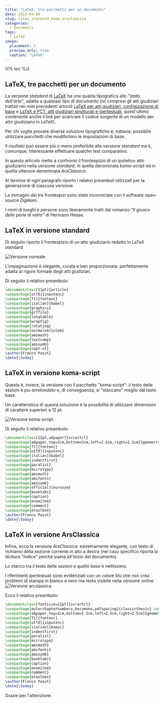```yaml
---
title: "LaTeX, tre pacchetti per un documento"
date: 2022-04-08
slug: latex_standard_koma_arsclassica
categories:
  - Documents
tags:
  - LaTeX
image:
  placement: 3
  preview_only: true
  caption: 'LaTeX'
---
```


{{% toc %}}

## LaTeX, tre pacchetti per un documento

La versione _standard_ di [LaTeX](https://www.latex-project.org/)  ha una qualità tipografica allo _"stato dell'arte"_, adatta a qualsiasi tipo di documento (ivi compresi gli atti giudiziari trattati nei miei precedenti articoli [LaTeX per atti giudiziari, configurazione di base](https://francopasut.blogspot.com/2018/12/latex-per-atti-giudiziari.html)  e [LaTeX e PCT: atti giudiziari strutturati e ipertestuali](https://francopasut.blogspot.com/2017/03/uso-di-latex-per-la-strutturazione.html), quest'ultimo contenente anche il link per scaricare il codice sorgente di un modello per atto giudiziario in LaTeX).

Per chi voglia provare diverse soluzioni tipografiche è, tuttavia, possibile utilizzare _pacchetti_  che modifichino le impostazioni di base.

Il risultato può essere più o meno preferibile  alla versione _standard_ ma è, comunque, interessante effettuare qualche test comparativo. 

In questo articolo metto a confronto il frontespizio di un ipotetico atto giudiziario nella versione _standard_, in quella denominata _koma-script_ ed in  quella ulteriore denominata _ArsClassica_.

Al termine di ogni paragrafo riporto i relativi _preamboli_ utilizzati per la generazione di ciascuna versione.

Le immagini dei tre frontespizi sono state incorniciate con il software open-source _Digikam_.

I nomi di luoghi e persone sono liberamente tratti dal romanzo _"Il giuoco delle perle di vetro"_ di Hermann Hesse.

## LaTeX in versione standard
Di seguito riporto il frontespizio di un atto giudiziario redatto in LaTeX standard

![Versione normale](castalia_normale_resized_v1.jpg)

L'impaginazione è elegante, curata e ben proporzionata: perfettamente adatta al rigore formale degli atti giudiziari.

Di seguito il relativo preambolo:

```tex
\documentclass[11pt]{article}
\usepackage[utf8]{inputenc}
\usepackage[T1]{fontenc}
\usepackage[italian]{babel}
\usepackage{graphicx}
\usepackage{grffile}
\usepackage{longtable}
\usepackage{wrapfig}
\usepackage{rotating}
\usepackage[normalem]{ulem}
\usepackage{amsmath}
\usepackage{textcomp}
\usepackage{amssymb}
\usepackage{capt-of}
\author{Franco Pasut}
\date{\today}
```




## LaTeX in versione koma-script
Questa è, invece, la versione con il pacchetto "koma-script": il testo delle sezioni è piu _arrotondato_   e, di conseguenza, si "staccano" meglio dal testo base.

Un caratteristica di questa soluzione è la possibilità di utilizzare dimensioni di carattere superiori a 12 pt.

![Versione koma-script](castalia_koma_resized_v1.jpg)

Di seguito il relativo preambolo:

```tex
\documentclass[12pt,a4paper]{scrartcl}
\usepackage[a4paper,top=2cm,bottom=3cm,left=2.5cm,right=2.5cm]{geometry}
\usepackage[T1]{fontenc}
\usepackage[utf8]{inputenc}
\usepackage[italian]{babel}
\usepackage{indentfirst}
\usepackage{paralist}
\usepackage{microtype}
\usepackage{amsmath}
\usepackage{amsfonts}
\usepackage{amssymb}
\usepackage[official]{eurosym}
\usepackage{booktabs}
\usepackage{caption}
\usepackage{enumitem}
\usepackage{comment}
\usepackage{etoolbox}
\author{Franco Pasut}
\date{\today}
```


## LaTeX in versione ArsClassica
Infine, ecco la versione _ArsClassica_: estremamente elegante, con testo di richiamo della sezione corrente in alto a destra (nel caso specifico riporta la dicitura "Indice" perché siama all'inizio del documento).

Lo stacco tra il testo delle sezioni e quello base è nettissimo.

I riferimenti ipertestuali sono evidenziati con un colore blu che non crea problemi di stampa in bianco e nero ma resta visibile nella versione online.
![Versione arcslassica](castalia_arsclassica_resized_v1.jpg)

Ecco il relativo preambolo:


```tex
\documentclass[fontsize=12pt]{scrartcl}
\usepackage[eulerchapternumbers,beramono,pdfspacing]{classicthesis} \usepackage{arsclassica}
\usepackage[a4paper,top=2cm,bottom=2.5cm,left=2.5cm,right=2.5cm]{geometry}
\usepackage[T1]{fontenc}
\usepackage[utf8]{inputenc}
\usepackage[italian]{babel}
\usepackage{indentfirst}
\usepackage{paralist}
\usepackage{microtype}
\usepackage{amsmath}
\usepackage{amsfonts}
\usepackage{amssymb}
\usepackage{booktabs}
\usepackage{caption}
\usepackage{enumitem}
\usepackage{comment}
\usepackage{etoolbox}
\author{Franco Pasut}
\date{\today}
```

Grazie per  l'attenzione.

